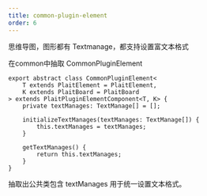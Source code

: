 ```yaml
---
title: common-plugin-element
order: 6
---
```


思维导图，图形都有 Textmanage，都支持设置富文本格式

在common中抽取 CommonPluginElement

```
export abstract class CommonPluginElement<
    T extends PlaitElement = PlaitElement,
    K extends PlaitBoard = PlaitBoard
> extends PlaitPluginElementComponent<T, K> {
    private textManages: TextManage[] = [];

    initializeTextManages(textManages: TextManage[]) {
        this.textManages = textManages;
    }

    getTextManages() {
        return this.textManages;
    }
}
```

抽取出公共类包含 textManages 用于统一设置文本格式。